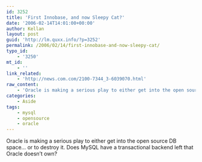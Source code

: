 ```yaml
---
id: 3252
title: 'First Innobase, and now Sleepy Cat?'
date: '2006-02-14T14:01:00+00:00'
author: Kellan
layout: post
guid: 'http://lm.quxx.info/?p=3252'
permalink: /2006/02/14/first-innobase-and-now-sleepy-cat/
typo_id:
    - '3250'
mt_id:
    - ''
link_related:
    - 'http://news.com.com/2100-7344_3-6039070.html'
raw_content:
    - 'Oracle is making a serious play to either get into the open source DB space... or to destroy it.  Does MySQL have a transactional backend left that Oracle doesn\''t own?'
categories:
    - Aside
tags:
    - mysql
    - opensource
    - oracle
---
```


Oracle is making a serious play to either get into the open source DB space… or to destroy it. Does MySQL have a transactional backend left that Oracle doesn’t own?